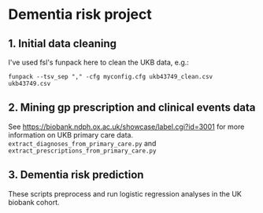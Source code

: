 # Dementia risk project

## 1. Initial data cleaning
I've used fsl's funpack here to clean the UKB data, e.g.:

```funpack --tsv_sep "," -cfg myconfig.cfg ukb43749_clean.csv ukb43749.csv```

## 2. Mining gp prescription and clinical events data 
See https://biobank.ndph.ox.ac.uk/showcase/label.cgi?id=3001 for more information on UKB primary care data.
```extract_diagnoses_from_primary_care.py``` and ```extract_prescriptions_from_primary_care.py```

## 3. Dementia risk prediction
These scripts preprocess and run logistic regression analyses in the UK biobank cohort. 
